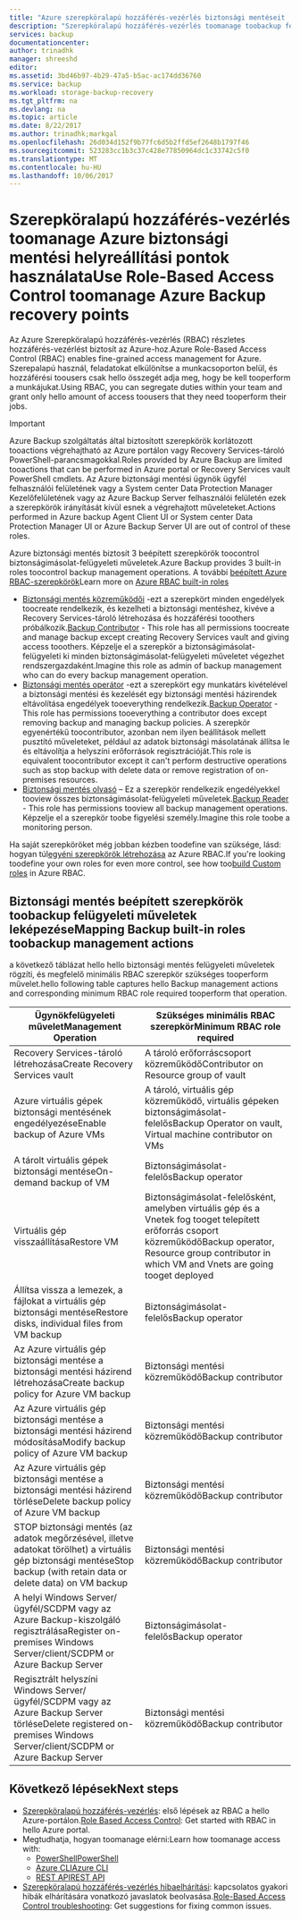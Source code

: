```yaml
---
title: "Azure szerepköralapú hozzáférés-vezérlés biztonsági mentéseit |} Microsoft Docs"
description: "Szerepköralapú hozzáférés-vezérlés toomanage toobackup felügyeleti műveletek használja a Recovery Services-tároló."
services: backup
documentationcenter: 
author: trinadhk
manager: shreeshd
editor: 
ms.assetid: 3bd46b97-4b29-47a5-b5ac-ac174dd36760
ms.service: backup
ms.workload: storage-backup-recovery
ms.tgt_pltfrm: na
ms.devlang: na
ms.topic: article
ms.date: 8/22/2017
ms.author: trinadhk;markgal
ms.openlocfilehash: 26d034d152f9b77fc6d5b2ffd5ef2648b1797f46
ms.sourcegitcommit: 523283cc1b3c37c428e77850964dc1c33742c5f0
ms.translationtype: MT
ms.contentlocale: hu-HU
ms.lasthandoff: 10/06/2017
---
```

# <a name="use-role-based-access-control-toomanage-azure-backup-recovery-points"></a><span data-ttu-id="08552-103">Szerepköralapú hozzáférés-vezérlés toomanage Azure biztonsági mentési helyreállítási pontok használata</span><span class="sxs-lookup"><span data-stu-id="08552-103">Use Role-Based Access Control toomanage Azure Backup recovery points</span></span>
<span data-ttu-id="08552-104">Az Azure Szerepköralapú hozzáférés-vezérlés (RBAC) részletes hozzáférés-vezérlést biztosít az Azure-hoz.</span><span class="sxs-lookup"><span data-stu-id="08552-104">Azure Role-Based Access Control (RBAC) enables fine-grained access management for Azure.</span></span> <span data-ttu-id="08552-105">Szerepalapú használ, feladatokat elkülönítse a munkacsoporton belül, és hozzáférési toousers csak hello összegét adja meg, hogy be kell tooperform a munkájukat.</span><span class="sxs-lookup"><span data-stu-id="08552-105">Using RBAC, you can segregate duties within your team and grant only hello amount of access toousers that they need tooperform their jobs.</span></span>

> [!IMPORTANT]
> <span data-ttu-id="08552-106">Azure Backup szolgáltatás által biztosított szerepkörök korlátozott tooactions végrehajtható az Azure portálon vagy Recovery Services-tároló PowerShell-parancsmagokkal.</span><span class="sxs-lookup"><span data-stu-id="08552-106">Roles provided by Azure Backup are limited tooactions that can be performed in Azure portal or Recovery Services vault PowerShell cmdlets.</span></span> <span data-ttu-id="08552-107">Az Azure biztonsági mentési ügynök ügyfél felhasználói felületének vagy a System center Data Protection Manager Kezelőfelületének vagy az Azure Backup Server felhasználói felületén ezek a szerepkörök irányítását kívül esnek a végrehajtott műveleteket.</span><span class="sxs-lookup"><span data-stu-id="08552-107">Actions performed in Azure backup Agent Client UI or System center Data Protection Manager UI or Azure Backup Server UI are out of control of these roles.</span></span>

<span data-ttu-id="08552-108">Azure biztonsági mentés biztosít 3 beépített szerepkörök toocontrol biztonságimásolat-felügyeleti műveletek.</span><span class="sxs-lookup"><span data-stu-id="08552-108">Azure Backup provides 3 built-in roles toocontrol backup management operations.</span></span> <span data-ttu-id="08552-109">A további [beépített Azure RBAC-szerepkörök](../active-directory/role-based-access-built-in-roles.md)</span><span class="sxs-lookup"><span data-stu-id="08552-109">Learn more on [Azure RBAC built-in roles](../active-directory/role-based-access-built-in-roles.md)</span></span>

* <span data-ttu-id="08552-110">[Biztonsági mentés közreműködői](../active-directory/role-based-access-built-in-roles.md#backup-contributor) -ezt a szerepkört minden engedélyek toocreate rendelkezik, és kezelheti a biztonsági mentéshez, kivéve a Recovery Services-tároló létrehozása és hozzáférési tooothers próbálkozik.</span><span class="sxs-lookup"><span data-stu-id="08552-110">[Backup Contributor](../active-directory/role-based-access-built-in-roles.md#backup-contributor) - This role has all permissions toocreate and manage backup except creating Recovery Services vault and giving access tooothers.</span></span> <span data-ttu-id="08552-111">Képzelje el a szerepkör a biztonságimásolat-felügyeleti ki minden biztonságimásolat-felügyeleti műveletet végezhet rendszergazdaként.</span><span class="sxs-lookup"><span data-stu-id="08552-111">Imagine this role as admin of backup management who can do every backup management operation.</span></span>
* <span data-ttu-id="08552-112">[Biztonsági mentés operátor](../active-directory/role-based-access-built-in-roles.md#backup-operator) -ezt a szerepkört egy munkatárs kivételével a biztonsági mentési és kezelését egy biztonsági mentési házirendek eltávolítása engedélyek tooeverything rendelkezik.</span><span class="sxs-lookup"><span data-stu-id="08552-112">[Backup Operator](../active-directory/role-based-access-built-in-roles.md#backup-operator) - This role has permissions tooeverything a contributor does except removing backup and managing backup policies.</span></span> <span data-ttu-id="08552-113">A szerepkör egyenértékű toocontributor, azonban nem ilyen beállítások mellett pusztító műveleteket, például az adatok biztonsági másolatának állítsa le és eltávolítja a helyszíni erőforrások regisztrációját.</span><span class="sxs-lookup"><span data-stu-id="08552-113">This role is equivalent toocontributor except it can't perform destructive operations such as stop backup with delete data or remove registration of on-premises resources.</span></span>
* <span data-ttu-id="08552-114">[Biztonsági mentés olvasó](../active-directory/role-based-access-built-in-roles.md#backup-reader) – Ez a szerepkör rendelkezik engedélyekkel tooview összes biztonságimásolat-felügyeleti műveletek.</span><span class="sxs-lookup"><span data-stu-id="08552-114">[Backup Reader](../active-directory/role-based-access-built-in-roles.md#backup-reader) - This role has permissions tooview all backup management operations.</span></span> <span data-ttu-id="08552-115">Képzelje el a szerepkör toobe figyelési személy.</span><span class="sxs-lookup"><span data-stu-id="08552-115">Imagine this role toobe a monitoring person.</span></span>

<span data-ttu-id="08552-116">Ha saját szerepköröket még jobban kézben toodefine van szüksége, lásd: hogyan túl[egyéni szerepkörök létrehozása](../active-directory/role-based-access-control-custom-roles.md) az Azure RBAC.</span><span class="sxs-lookup"><span data-stu-id="08552-116">If you're looking toodefine your own roles for even more control, see how too[build Custom roles](../active-directory/role-based-access-control-custom-roles.md) in Azure RBAC.</span></span>



## <a name="mapping-backup-built-in-roles-toobackup-management-actions"></a><span data-ttu-id="08552-117">Biztonsági mentés beépített szerepkörök toobackup felügyeleti műveletek leképezése</span><span class="sxs-lookup"><span data-stu-id="08552-117">Mapping Backup built-in roles toobackup management actions</span></span>
<span data-ttu-id="08552-118">a következő táblázat hello hello biztonsági mentés felügyeleti műveletek rögzíti, és megfelelő minimális RBAC szerepkör szükséges tooperform művelet.</span><span class="sxs-lookup"><span data-stu-id="08552-118">hello following table captures hello Backup management actions and corresponding minimum RBAC role required tooperform that operation.</span></span>

| <span data-ttu-id="08552-119">Ügynökfelügyeleti művelet</span><span class="sxs-lookup"><span data-stu-id="08552-119">Management Operation</span></span> | <span data-ttu-id="08552-120">Szükséges minimális RBAC szerepkör</span><span class="sxs-lookup"><span data-stu-id="08552-120">Minimum RBAC role required</span></span> |
| --- | --- |
| <span data-ttu-id="08552-121">Recovery Services-tároló létrehozása</span><span class="sxs-lookup"><span data-stu-id="08552-121">Create Recovery Services vault</span></span> | <span data-ttu-id="08552-122">A tároló erőforráscsoport közreműködő</span><span class="sxs-lookup"><span data-stu-id="08552-122">Contributor on Resource group of vault</span></span> |
| <span data-ttu-id="08552-123">Azure virtuális gépek biztonsági mentésének engedélyezése</span><span class="sxs-lookup"><span data-stu-id="08552-123">Enable backup of Azure VMs</span></span> | <span data-ttu-id="08552-124">A tároló, virtuális gép közreműködő, virtuális gépeken biztonságimásolat-felelős</span><span class="sxs-lookup"><span data-stu-id="08552-124">Backup Operator on vault, Virtual machine contributor on VMs</span></span> |
| <span data-ttu-id="08552-125">A tárolt virtuális gépek biztonsági mentése</span><span class="sxs-lookup"><span data-stu-id="08552-125">On-demand backup of VM</span></span> | <span data-ttu-id="08552-126">Biztonságimásolat-felelős</span><span class="sxs-lookup"><span data-stu-id="08552-126">Backup operator</span></span> |
| <span data-ttu-id="08552-127">Virtuális gép visszaállítása</span><span class="sxs-lookup"><span data-stu-id="08552-127">Restore VM</span></span> | <span data-ttu-id="08552-128">Biztonságimásolat-felelősként, amelyben virtuális gép és a Vnetek fog tooget telepített erőforrás csoport közreműködő</span><span class="sxs-lookup"><span data-stu-id="08552-128">Backup operator, Resource group contributor in which VM and Vnets are going tooget deployed</span></span> |
| <span data-ttu-id="08552-129">Állítsa vissza a lemezek, a fájlokat a virtuális gép biztonsági mentése</span><span class="sxs-lookup"><span data-stu-id="08552-129">Restore disks, individual files from VM backup</span></span> | <span data-ttu-id="08552-130">Biztonságimásolat-felelős</span><span class="sxs-lookup"><span data-stu-id="08552-130">Backup operator</span></span> |
| <span data-ttu-id="08552-131">Az Azure virtuális gép biztonsági mentése a biztonsági mentési házirend létrehozása</span><span class="sxs-lookup"><span data-stu-id="08552-131">Create backup policy for Azure VM backup</span></span> | <span data-ttu-id="08552-132">Biztonsági mentési közreműködő</span><span class="sxs-lookup"><span data-stu-id="08552-132">Backup contributor</span></span> |
| <span data-ttu-id="08552-133">Az Azure virtuális gép biztonsági mentése a biztonsági mentési házirend módosítása</span><span class="sxs-lookup"><span data-stu-id="08552-133">Modify backup policy of Azure VM backup</span></span> | <span data-ttu-id="08552-134">Biztonsági mentési közreműködő</span><span class="sxs-lookup"><span data-stu-id="08552-134">Backup contributor</span></span> |
| <span data-ttu-id="08552-135">Az Azure virtuális gép biztonsági mentése a biztonsági mentési házirend törlése</span><span class="sxs-lookup"><span data-stu-id="08552-135">Delete backup policy of Azure VM backup</span></span> | <span data-ttu-id="08552-136">Biztonsági mentési közreműködő</span><span class="sxs-lookup"><span data-stu-id="08552-136">Backup contributor</span></span> |
| <span data-ttu-id="08552-137">STOP biztonsági mentés (az adatok megőrzésével, illetve adatokat törölhet) a virtuális gép biztonsági mentése</span><span class="sxs-lookup"><span data-stu-id="08552-137">Stop backup (with retain data or delete data) on VM backup</span></span> | <span data-ttu-id="08552-138">Biztonsági mentési közreműködő</span><span class="sxs-lookup"><span data-stu-id="08552-138">Backup contributor</span></span> |
| <span data-ttu-id="08552-139">A helyi Windows Server/ügyfél/SCDPM vagy az Azure Backup-kiszolgáló regisztrálása</span><span class="sxs-lookup"><span data-stu-id="08552-139">Register on-premises Windows Server/client/SCDPM or Azure Backup Server</span></span> | <span data-ttu-id="08552-140">Biztonságimásolat-felelős</span><span class="sxs-lookup"><span data-stu-id="08552-140">Backup operator</span></span> |
| <span data-ttu-id="08552-141">Regisztrált helyszíni Windows Server/ügyfél/SCDPM vagy az Azure Backup Server törlése</span><span class="sxs-lookup"><span data-stu-id="08552-141">Delete registered on-premises Windows Server/client/SCDPM or Azure Backup Server</span></span> | <span data-ttu-id="08552-142">Biztonsági mentési közreműködő</span><span class="sxs-lookup"><span data-stu-id="08552-142">Backup contributor</span></span> |

## <a name="next-steps"></a><span data-ttu-id="08552-143">Következő lépések</span><span class="sxs-lookup"><span data-stu-id="08552-143">Next steps</span></span>
* <span data-ttu-id="08552-144">[Szerepköralapú hozzáférés-vezérlés](../active-directory/role-based-access-control-configure.md): első lépések az RBAC a hello Azure-portálon.</span><span class="sxs-lookup"><span data-stu-id="08552-144">[Role Based Access Control](../active-directory/role-based-access-control-configure.md): Get started with RBAC in hello Azure portal.</span></span>
* <span data-ttu-id="08552-145">Megtudhatja, hogyan toomanage elérni:</span><span class="sxs-lookup"><span data-stu-id="08552-145">Learn how toomanage access with:</span></span>
  * [<span data-ttu-id="08552-146">PowerShell</span><span class="sxs-lookup"><span data-stu-id="08552-146">PowerShell</span></span>](../active-directory/role-based-access-control-manage-access-powershell.md)
  * [<span data-ttu-id="08552-147">Azure CLI</span><span class="sxs-lookup"><span data-stu-id="08552-147">Azure CLI</span></span>](../active-directory/role-based-access-control-manage-access-azure-cli.md)
  * [<span data-ttu-id="08552-148">REST API</span><span class="sxs-lookup"><span data-stu-id="08552-148">REST API</span></span>](../active-directory/role-based-access-control-manage-access-rest.md)
* <span data-ttu-id="08552-149">[Szerepköralapú hozzáférés-vezérlés hibaelhárítási](../active-directory/role-based-access-control-troubleshooting.md): kapcsolatos gyakori hibák elhárítására vonatkozó javaslatok beolvasása.</span><span class="sxs-lookup"><span data-stu-id="08552-149">[Role-Based Access Control troubleshooting](../active-directory/role-based-access-control-troubleshooting.md): Get suggestions for fixing common issues.</span></span>
